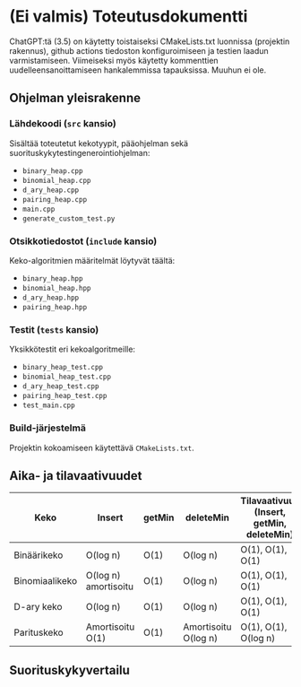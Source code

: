# (Ei valmis) Toteutusdokumentti

ChatGPT:tä (3.5) on käytetty toistaiseksi CMakeLists.txt luonnissa (projektin rakennus),
github actions tiedoston konfiguroimiseen ja testien laadun varmistamiseen. Viimeiseksi myös käytetty kommenttien uudelleensanoittamiseen hankalemmissa tapauksissa. Muuhun ei ole.

## Ohjelman yleisrakenne
### Lähdekoodi (`src` kansio)
Sisältää toteutetut kekotyypit, pääohjelman sekä suorituskykytestingenerointiohjelman:
- `binary_heap.cpp`
- `binomial_heap.cpp`
- `d_ary_heap.cpp`
- `pairing_heap.cpp`
- `main.cpp`
- `generate_custom_test.py`

### Otsikkotiedostot (`include` kansio)
Keko-algoritmien määritelmät löytyvät täältä:
- `binary_heap.hpp`
- `binomial_heap.hpp`
- `d_ary_heap.hpp`
- `pairing_heap.hpp`

### Testit (`tests` kansio)
Yksikkötestit eri kekoalgoritmeille:
- `binary_heap_test.cpp`
- `binomial_heap_test.cpp`
- `d_ary_heap_test.cpp`
- `pairing_heap_test.cpp`
- `test_main.cpp`

### Build-järjestelmä
Projektin kokoamiseen käytettävä `CMakeLists.txt`.


## Aika- ja tilavaativuudet
| Keko          | Insert             | getMin | deleteMin          | Tilavaativuus (Insert, getMin, deleteMin) |
|---------------|--------------------|--------|--------------------|------------------------------------------|
| Binäärikeko   | O(log n)           | O(1)   | O(log n)           | O(1), O(1), O(1)                          |
| Binomiaalikeko| O(log n) amortisoitu | O(1) | O(log n)       | O(1), O(1), O(1)                          |
| D-ary keko    | O(log n)           | O(1)   | O(log n)           | O(1), O(1), O(1)                          |
| Parituskeko   | Amortisoitu O(1)   | O(1)   | Amortisoitu O(log n) | O(1), O(1), O(log n)                    |

## Suorituskykyvertailu

